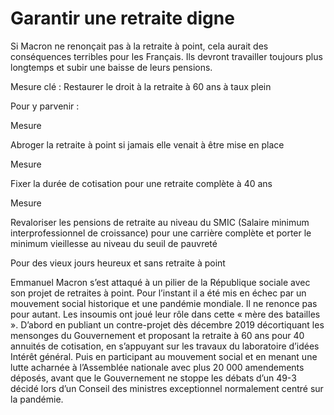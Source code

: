 # Garantir une retraite digne

<div class="admonition note">

Si Macron ne renonçait pas à la retraite à point, cela aurait des
conséquences terribles pour les Français. Ils devront travailler
toujours plus longtemps et subir une baisse de leurs pensions.

</div>

Mesure clé : Restaurer le droit à la retraite à 60 ans à taux plein

Pour y parvenir :

<div class="admonition">

Mesure

Abroger la retraite à point si jamais elle venait à être mise en place

</div>

<div class="admonition">

Mesure

Fixer la durée de cotisation pour une retraite complète à 40 ans

</div>

<div class="admonition">

Mesure

Revaloriser les pensions de retraite au niveau du
SMIC (Salaire minimum interprofessionnel de croissance) pour une
carrière complète et porter le minimum vieillesse au niveau du seuil de
pauvreté

</div>

<div class="admonition note">

Pour des vieux jours heureux et sans retraite à point

Emmanuel Macron s’est attaqué à un pilier de la République sociale avec
son projet de retraites à point. Pour l’instant il a été mis en échec
par un mouvement social historique et une pandémie mondiale. Il ne
renonce pas pour autant. Les insoumis ont joué leur rôle dans cette «
mère des batailles ». D’abord en publiant un contre-projet dès décembre
2019 décortiquant les mensonges du Gouvernement et proposant la retraite
à 60 ans pour 40 annuités de cotisation, en s’appuyant sur les travaux
du laboratoire d’idées Intérêt général. Puis en participant au mouvement
social et en menant une lutte acharnée à l’Assemblée nationale avec plus
20 000 amendements déposés, avant que le Gouvernement ne stoppe les
débats d’un 49-3 décidé lors d’un Conseil des ministres exceptionnel
normalement centré sur la pandémie.

</div>
